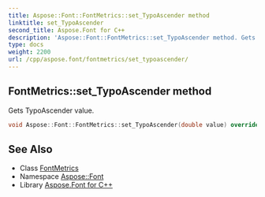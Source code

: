 ```yaml
---
title: Aspose::Font::FontMetrics::set_TypoAscender method
linktitle: set_TypoAscender
second_title: Aspose.Font for C++
description: 'Aspose::Font::FontMetrics::set_TypoAscender method. Gets TypoAscender value in C++.'
type: docs
weight: 2200
url: /cpp/aspose.font/fontmetrics/set_typoascender/
---
```

## FontMetrics::set_TypoAscender method


Gets TypoAscender value.

```cpp
void Aspose::Font::FontMetrics::set_TypoAscender(double value) override
```

## See Also

* Class [FontMetrics](../)
* Namespace [Aspose::Font](../../)
* Library [Aspose.Font for C++](../../../)
